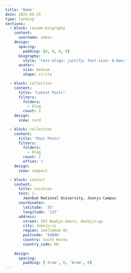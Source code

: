 ```yaml
---
title: 'Home'
date: 2025-09-25
type: landing
sections:
  - block: resume-biography
    content:
      username: admin
    design:
      spacing:
        padding: [0, 0, 0, 0]
      biography:
        style: 'text-align: justify; font-size: 0.8em;'
      avatar:
        size: medium  
        shape: circle 

  - block: collection
    content:
      title: "Latest Posts"
      filters:
        folders:
          - blog
        count: 2
    design:
      view: card 

  - block: collection
    content:
      title: "Past Posts"
      filters:
        folders:
          - blog
        count: 2 
        offset: 2
    design:
      view: compact 

  - block: contact
    content:
      title: Location
      text: |-
        Jeonbuk National University, Jeonju Campus
      coordinates:
        latitude: '35'
        longitude: '127'
      address:
        street: 567 Baekje-daero, Deokjin-gu
        city: Jeonju-si
        region: Jeollabuk-do
        postcode: '54896'
        country: South Korea
        country_code: KR
        
    design:
      spacing:
        padding: ['3rem', 0, '6rem', 0]
---
```

